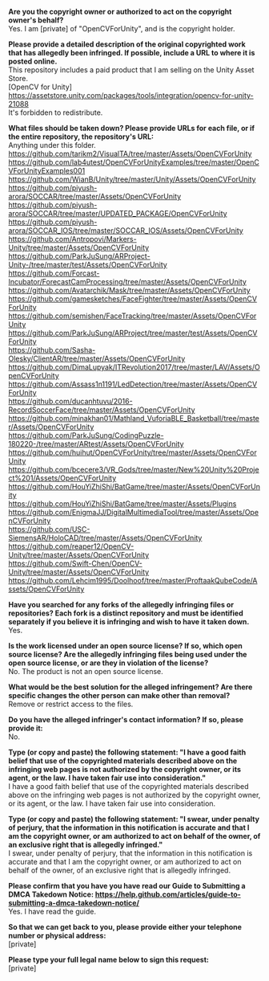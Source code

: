 **Are you the copyright owner or authorized to act on the copyright owner's behalf?**  
Yes. I am [private] of "OpenCVForUnity", and is the copyright holder.

**Please provide a detailed description of the original copyrighted work that has allegedly been infringed. If possible, include a URL to where it is posted online.**  
This repository includes a paid product that I am selling on the Unity Asset Store.  
[OpenCV for Unity]  
https://assetstore.unity.com/packages/tools/integration/opencv-for-unity-21088  
It's forbidden to redistribute.

**What files should be taken down? Please provide URLs for each file, or if the entire repository, the repository's URL:**  
Anything under this folder.  
https://github.com/tarikm2/VisualTA/tree/master/Assets/OpenCVForUnity  
https://github.com/lab4utest/OpenCVForUnityExamples/tree/master/OpenCVForUnityExamples001  
https://github.com/WianB/Unity/tree/master/Unity/Assets/OpenCVForUnity  
https://github.com/piyush-arora/SOCCAR/tree/master/Assets/OpenCVForUnity  
https://github.com/piyush-arora/SOCCAR/tree/master/UPDATED_PACKAGE/OpenCVForUnity  
https://github.com/piyush-arora/SOCCAR_IOS/tree/master/SOCCAR_IOS/Assets/OpenCVForUnity    
https://github.com/Antropovi/Markers-Unity/tree/master/Assets/OpenCVForUnity  
https://github.com/ParkJuSung/ARProject-Unity-/tree/master/test/Assets/OpenCVForUnity  
https://github.com/Forcast-Incubator/ForecastCamProcessing/tree/master/Assets/OpenCVForUnity  
https://github.com/Avatarchik/Mask/tree/master/Assets/OpenCVForUnity  
https://github.com/gamesketches/FaceFighter/tree/master/Assets/OpenCVForUnity  
https://github.com/semishen/FaceTracking/tree/master/Assets/OpenCVForUnity  
https://github.com/ParkJuSung/ARProject/tree/master/test/Assets/OpenCVForUnity  
https://github.com/Sasha-Olesky/ClientAR/tree/master/Assets/OpenCVForUnity  
https://github.com/DimaLupyak/ITRevolution2017/tree/master/LAV/Assets/OpenCVForUnity  
https://github.com/Assass1n1191/LedDetection/tree/master/Assets/OpenCVForUnity  
https://github.com/ducanhtuvu/2016-RecordSoccerFace/tree/master/Assets/OpenCVForUnity  
https://github.com/minakhan01/Mathland_VuforiaBLE_Basketball/tree/master/Assets/OpenCVForUnity  
https://github.com/ParkJuSung/CodingPuzzle-180220-/tree/master/ARtest/Assets/OpenCVForUnity  
https://github.com/huihut/OpenCVForUnity/tree/master/Assets/OpenCVForUnity  
https://github.com/bcecere3/VR_Gods/tree/master/New%20Unity%20Project%201/Assets/OpenCVForUnity  
https://github.com/HouYiZhiShi/BatGame/tree/master/Assets/OpenCVForUnity  
https://github.com/HouYiZhiShi/BatGame/tree/master/Assets/Plugins  
https://github.com/EnigmaJJ/DigitalMultimediaTool/tree/master/Assets/OpenCVForUnity  
https://github.com/USC-SiemensAR/HoloCAD/tree/master/Assets/OpenCVForUnity  
https://github.com/reaper12/OpenCV-Unity/tree/master/Assets/OpenCVForUnity  
https://github.com/Swift-Chen/OpenCV-Unity/tree/master/Assets/OpenCVForUnity  
https://github.com/Lehcim1995/Doolhoof/tree/master/ProftaakQubeCode/Assets/OpenCVForUnity  

**Have you searched for any forks of the allegedly infringing files or repositories? Each fork is a distinct repository and must be identified separately if you believe it is infringing and wish to have it taken down.**  
Yes.

**Is the work licensed under an open source license? If so, which open source license? Are the allegedly infringing files being used under the open source license, or are they in violation of the license?**  
No. The product is not an open source license.

**What would be the best solution for the alleged infringement? Are there specific changes the other person can make other than removal?**  
Remove or restrict access to the files.

**Do you have the alleged infringer's contact information? If so, please provide it:**  
No.

**Type (or copy and paste) the following statement: "I have a good faith belief that use of the copyrighted materials described above on the infringing web pages is not authorized by the copyright owner, or its agent, or the law. I have taken fair use into consideration."**  
I have a good faith belief that use of the copyrighted materials described above on the infringing web pages is not authorized by the copyright owner, or its agent, or the law. I have taken fair use into consideration.

**Type (or copy and paste) the following statement: "I swear, under penalty of perjury, that the information in this notification is accurate and that I am the copyright owner, or am authorized to act on behalf of the owner, of an exclusive right that is allegedly infringed."**  
I swear, under penalty of perjury, that the information in this notification is accurate and that I am the copyright owner, or am authorized to act on behalf of the owner, of an exclusive right that is allegedly infringed.

**Please confirm that you have you have read our Guide to Submitting a DMCA Takedown Notice: https://help.github.com/articles/guide-to-submitting-a-dmca-takedown-notice/**  
Yes. I have read the guide.

**So that we can get back to you, please provide either your telephone number or physical address:**  
[private]

**Please type your full legal name below to sign this request:**  
[private]
